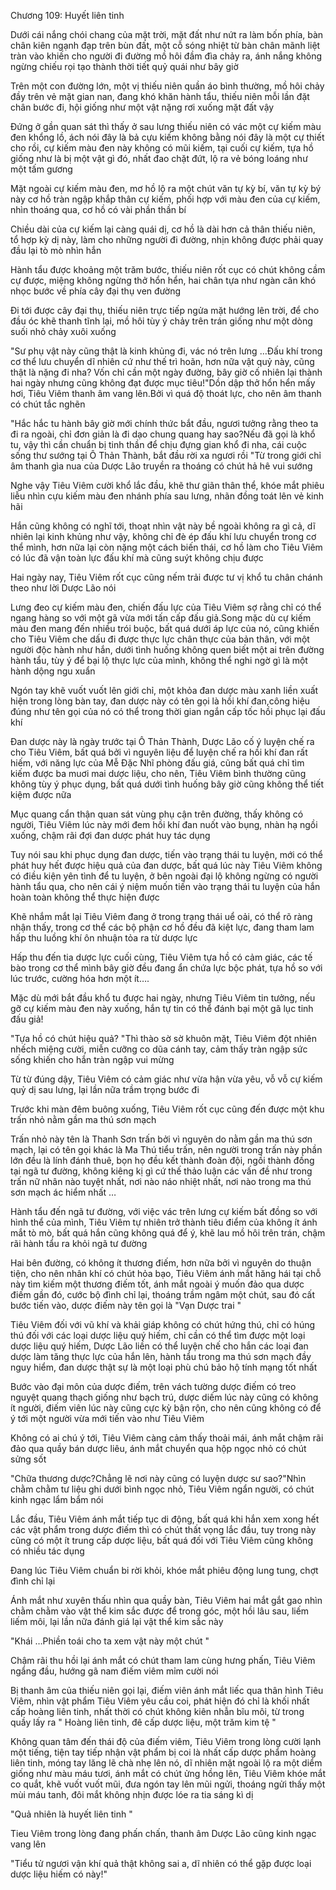 




Chương 109: Huyết liên tinh


Dưới cái nắng chói chang của mặt trời, mặt đất như nứt ra làm bốn phía, bàn chân kiên ngạnh đạp trên bùn đất, một cỗ sóng nhiệt từ bàn chân mãnh liệt tràn vào khiến cho người đi đường mồ hôi đầm đìa chảy ra, ánh nắng không ngừng chiếu rọi tạo thành thời tiết quỷ quái như bây giờ

Trên một con đường lớn, một vị thiếu niên quần áo bình thường, mồ hôi chảy đầy trên vẻ mặt gian nan, đang khó khăn hành tẩu, thiếu niên mỗi lần đặt chân bước đi, hội giống như một vật nặng rơi xuống mặt đất vậy

Đứng ở gần quan sát thì thấy ở sau lưng thiếu niên có vác một cự kiếm màu đen khổng lồ, ách nói đây là bả cựu kiếm không bằng nói đây là một cự thiết cho rồi, cự kiếm màu đen này không có mũi kiếm, tại cuối cự kiếm, tựa hồ giống như là bị một vật gì đó, nhất đao chặt đứt, lộ ra vẻ bóng loáng như một tấm gương

Mặt ngoài cự kiếm màu đen, mơ hồ lộ ra một chút văn tự kỳ bí, văn tự kỳ bý này cơ hồ tràn ngập khắp thân cự kiếm, phối hợp với màu đen của cự kiếm, nhìn thoáng qua, cơ hồ có vài phần thần bí

Chiều dài của cự kiếm lại càng quái dị, cơ hồ là dài hơn cả thân thiếu niên, tổ hợp kỳ dị này, làm cho những người đi đường, nhịn không được phải quay đầu lại tò mò nhìn hắn

Hành tẩu được khoảng một trăm bước, thiếu niên rốt cục có chút không cầm cự được, miệng không ngừng thở hổn hển, hai chân tựa như ngàn cân khó nhọc bước về phía cây đại thụ ven đường

Đi tới được cây đại thụ, thiếu niên trực tiếp ngửa mặt hướng lên trời, để cho đầu óc khẽ thanh tĩnh lại, mồ hôi tùy ý chảy trên trán giống như một dòng suối nhỏ chảy xuôi xuống

"Sư phụ vật này cũng thật là kinh khủng đi, vác nó trên lưng …Đấu khí trong cơ thể lưu chuyển dĩ nhiên cứ như thế trì hoãn, hơn nữa vật quỷ này, cũng thật là nặng đi nha? Vốn chỉ cần một ngày đường, bây giờ cố nhiên lại thành hai ngày nhưng cũng không đạt được mục tiêu!"Dồn dập thở hổn hển mấy hơi, Tiêu Viêm thanh âm vang lên.Bởi vì quá độ thoát lực, cho nên âm thanh có chút tắc nghẽn

"Hắc hắc tu hành bây giờ mới chính thức bắt đầu, ngươi tưởng rằng theo ta đi ra ngoài, chỉ đơn giản là đi dạo chung quang hay sao?Nếu đã gọi là khổ tu, vậy thì cần chuẩn bị tinh thần để chịu đựng gian khổ đi nha, cái cuộc sống thư sướng tại Ô Thản Thành, bắt đầu rời xa ngươi rồi "Từ trong giới chỉ âm thanh gìa nua của Dược Lão truyền ra thoáng có chút hả hê vui sướng

Nghe vậy Tiêu Viêm cười khổ lắc đầu, khẽ thư giãn thân thể, khóe mắt phiêu liễu nhìn cựu kiếm màu đen nhánh phía sau lưng, nhãn đồng toát lên vẻ kinh hãi

Hắn cũng không có nghĩ tới, thoạt nhìn vật này bề ngoài không ra gì cả, dĩ nhiên lại kinh khủng như vậy, không chỉ đè ép đấu khí lưu chuyển trong cơ thể mình, hơn nữa lại còn nặng một cách biến thái, cơ hồ làm cho Tiêu Viêm có lúc đã vận toàn lực đấu khí mà cũng suýt không chịu được

Hai ngày nay, Tiêu Viêm rốt cục cũng nếm trải được tư vị khổ tu chân chánh theo như lời Dược Lão nói

Lưng đeo cự kiếm màu đen, chiến đấu lực của Tiêu Viêm sợ rằng chỉ có thể ngang hàng so với một gã vừa mới tấn cấp đấu giả.Song mặc dù cự kiếm màu đen mang đến nhiều trói buộc, bất quá dưới áp lực của nó, cũng khiến cho Tiêu Viêm che dấu đi được thực lực chân thực của bản thân, với một người độc hành như hắn, dưới tình huống không quen biết một ai trên đường hành tẩu, tùy ý để bại lộ thực lực của mình, không thể nghi ngờ gì là một hành dộng ngu xuẩn

Ngón tay khẽ vuốt vuốt lên giới chỉ, một khỏa đan dược màu xanh liền xuất hiện trong lòng bàn tay, đan dược này có tên gọi là hồi khí đan,công hiệu đúng như tên gọi của nó có thể trong thời gian ngắn cấp tốc hồi phục lại đấu khí

Đan dược này là ngày trước tại Ô Thản Thành, Dược Lão cố ý luyện chế ra cho Tiêu Viêm, bất quá bởi vì nguyên liệu để luyện chế ra hồi khí đan rất hiếm, với năng lực của Mễ Đặc Nhĩ phòng đấu giá, cũng bất quá chỉ tìm kiếm được ba muơi mai dược liệu, cho nên, Tiêu Viêm bình thường cũng không tùy ý phục dụng, bất quá dưới tình huống bây giờ cũng không thể tiết kiệm được nữa

Mục quang cẩn thận quan sát vùng phụ cận trên đường, thấy không có người, Tiêu Viêm lúc này mới đem hồi khí đan nuốt vào bụng, nhàn hạ ngồi xuống, chậm rãi đợi đan dược phát huy tác dụng

Tuy nói sau khi phục dụng đan dược, tiến vào trạng thái tu luyện, mới có thể phát huy hết được hiệu quả của đan dược, bất quá lúc này Tiêu Viêm không có điều kiện yên tình để tu luyện, ở bên ngoài đại lộ không ngừng có người hành tẩu qua, cho nên cái ý niệm muốn tiến vào trạng thái tu luyện của hắn hoàn toàn không thể thực hiện được

Khẽ nhắm mắt lại Tiêu Viêm đang ở trong trạng thái uể oải, có thể rõ ràng nhận thấy, trong cơ thể các bộ phận cơ hồ đều đã kiệt lực, đang tham lam hấp thu luồng khí ôn nhuận tỏa ra từ dược lực

Hấp thu đến tia dược lực cuối cùng, Tiêu Viêm tựa hồ có cảm giác, các tế bào trong cơ thể mình bây giờ đều đang ẩn chứa lực bộc phát, tựa hồ so với lúc trước, cường hóa hơn một ít….

Mặc dù mới bắt đầu khổ tu được hai ngày, nhưng Tiêu Viêm tin tưởng, nếu gỡ cự kiếm màu đen này xuống, hắn tự tin có thể đánh bại một gã lục tinh đấu giả!

"Tựa hồ có chút hiệu quả? "Thì thào sờ sờ khuôn mặt, Tiêu Viêm đột nhiên nhếch miệng cười, miễn cưỡng co dũa cánh tay, cảm thấy tràn ngập sức sống khiến cho hắn tràn ngập vui mừng

Từ từ đúng dậy, Tiêu Viêm có cảm giác như vừa hận vừa yêu, vỗ vỗ cự kiếm quỷ dị sau lưng, lại lần nữa trầm trọng bước đi

Trước khi màn đêm buông xuống, Tiêu Viêm rốt cục cũng đến được một khu trấn nhỏ nằm gần ma thú sơn mạch

Trấn nhỏ này tên là Thanh Sơn trấn bởi vì nguyên do nằm gần ma thú sơn mạch, lại có tên gọi khác là Ma Thú tiểu trấn, nên người trong trấn này phần lớn đều là lính đánh thuê, bọn họ đều kết thành đoàn đội, ngồi thành đống tại ngã tư đường, không kiêng kị gì cứ thế thảo luận các vấn đề như trong trấn nữ nhân nào tuyệt nhất, nơi nào náo nhiệt nhất, nơi nào trong ma thú sơn mạch ác hiểm nhất …

Hành tẩu đến ngã tư đường, với việc vác trên lưng cự kiếm bất đồng so với hình thể của mình, Tiêu Viêm tự nhiên trở thành tiêu điểm của không ít ánh mắt tò mò, bất quá hắn cũng không quá để ý, khẽ lau mồ hôi trên trán, chậm rãi hành tẩu ra khỏi ngã tư đường

Hai bên đường, có không ít thương điếm, hơn nữa bởi vì nguyên do thuận tiện, cho nên nhân khí có chút hỏa bạo, Tiêu Viêm ánh mắt hăng hái tại chỗ này tìm kiếm một thương điếm tốt, ánh mắt ngoài ý muốn đảo qua dược điếm gần đó, cước bộ đình chỉ lại, thoáng trầm ngâm một chút, sau đó cất bước tiến vào, dược điếm này tên gọi là "Vạn Dược trai "

Tiêu Viêm đối với vũ khí và khải giáp không có chút hứng thú, chỉ có húng thú đối với các loại dược liệu quý hiếm, chỉ cần có thể tìm được một loại dược liệu quý hiếm, Dược Lão liền có thể luyện chế cho hắn các loại đan dược làm tăng thực lực của hắn lên, hành tẩu trong ma thú sơn mạch đầy nguy hiểm, đan dược thật sự là một loại phù chú bảo hộ tính mạng tốt nhất

Bước vào đại môn của dược điếm, trên vách tường dược điếm có treo nguyệt quang thạch giống như bạch trú, dược diếm lúc này cũng có không ít người, điếm viên lúc này cũng cực kỳ bận rộn, cho nên cũng không có để ý tới một người vừa mới tiến vào như Tiêu Viêm

Không có ai chú ý tới, Tiêu Viêm càng cảm thấy thoải mái, ánh mắt chậm rãi đảo qua quầy bán dược liêu, ánh mắt chuyển qua hộp ngọc nhỏ có chút sửng sốt

"Chữa thương dược?Chẳng lẽ nơi này cũng có luyện dược sư sao?"Nhìn chằm chằm tư liệu ghi dưới bình ngọc nhỏ, Tiêu Viêm ngẩn người, có chút kinh ngạc lẩm bẩm nói

Lắc đầu, Tiêu Viêm ánh mắt tiếp tục di động, bất quá khi hắn xem xong hết các vật phẩm trong dược điếm thì có chút thất vọng lắc đầu, tuy trong này cũng có một ít trung cấp dược liệu, bất quá đối với Tiêu Viêm cũng không có nhiều tác dụng

Đang lúc Tiêu Viêm chuẩn bi rời khỏi, khóe mắt phiêu động lung tung, chợt đình chỉ lại

Ánh mắt như xuyên thấu nhìn qua quầy bàn, Tiêu Viêm hai mắt gắt gao nhìn chằm chằm vào vật thể kim sắc được để trong góc, một hồi lâu sau, liếm liếm môi, lại lần nữa đánh giá lại vật thể kim sắc này

"Khái …Phiền toái cho ta xem vật này một chút "

Chậm rãi thu hồi lại ánh mắt có chút tham lam cùng hưng phấn, Tiêu Viêm ngẩng đầu, hướng gã nam điếm viêm mỉm cười nói

Bị thanh âm của thiếu niên gọi lại, điếm viên ánh mắt liếc qua thân hình Tiêu Viêm, nhìn vật phẩm Tiêu Viêm yêu cầu coi, phát hiện đó chỉ là khối nhất cấp hoàng liên tinh, nhất thời có chút không kiên nhẫn bĩu môi, từ trong quầy lấy ra " Hoàng liên tinh, đê cấp dược liệu, một trăm kim tệ "

Không quan tâm đến thái độ của điếm viêm, Tiêu Viêm trong lòng cười lạnh một tiếng, tiện tay tiếp nhận vật phẩm bị coi là nhất cấp dược phẩm hoàng liên tinh, móng tay lăng lẽ chà nhẹ lên nó, dĩ nhiên mặt ngoài lộ ra một diểm giống như màu máu tươi, ánh mắt có chút ửng hồng lên, Tiêu Viêm khóe mắt co quắt, khẽ vuốt vuốt mũi, đưa ngón tay lên mũi ngửi, thoáng ngửi thấy một mùi máu tanh, đôi mắt không nhịn được lóe ra tia sáng kì dị

"Quả nhiên là huyết liên tinh "

Tieu Viêm trong lòng đang phấn chấn, thanh âm Dược Lão cũng kinh ngạc vang lên

"Tiểu tử ngươi vận khí quả thật không sai a, dĩ nhiên có thể gặp được loại dược liệu hiếm có này!"




